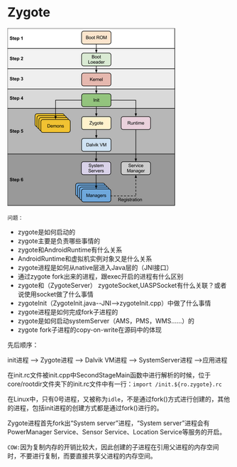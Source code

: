 # Zygote

![flow chart](https://github.com/kentanvictor/STUDY/blob/Image/Android%E6%A1%86%E6%9E%B6%E6%8F%AD%E7%A7%98/initToAppProgress.png?raw=true)

`问题：`

+ zygote是如何启动的
+ zygote主要是负责哪些事情的
+ zygote和AndroidRuntime有什么关系
+ AndroidRuntime和虚拟机实例对象又是什么关系
+ zygote进程是如何从native层进入Java层的（JNI接口）
+ 通过zygote fork出来的进程，跟exec开启的进程有什么区别
+ zygote和（ZygoteServer） zygoteSocket,UASPSocket有什么关联？或者说使用socket做了什么事情
+ zygoteInit（ZygoteInit.java--JNI-->zygoteInit.cpp）中做了什么事情
+ zygote进程是如何完成fork子进程的
+ zygote是如何启动systemServer（AMS，PMS，WMS……）的
+ zygote fork子进程的copy-on-write在源码中的体现

先后顺序：

init进程 –-> Zygote进程 –> Dalvik VM进程 –> SystemServer进程 –>应用进程

在init.rc文件被init.cpp中SecondStageMain函数中进行解析的时候，位于core\/rootdir文件夹下的init.rc文件中有一行：`import /init.${ro.zygote}.rc`

在Linux中，只有0号进程，又被称为`idle`，不是通过fork()方式进行创建的，其他的进程，包括init进程的创建方式都是通过fork()进行的。

Zygote进程首先fork出“System server”进程，“System server”进程会有PowerManager Service、Sensor Service、Location Service等服务的开启。

`COW:`因为复制内存的开销比较大，因此创建的子进程在引用父进程的内存空间时，不要进行复制，而要直接共享父进程的内存空间。